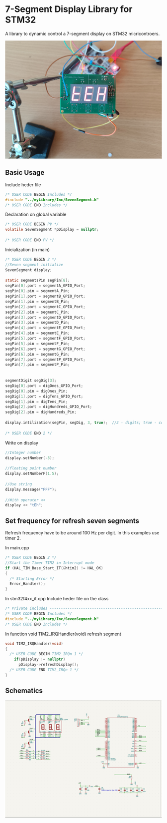 # 7-Segment Display Library for STM32

A library to dynamic control a 7-segment display on STM32 micricontroers.

![image](example/sevensegment.jpg)

## Basic Usage


Include heder file
```c
/* USER CODE BEGIN Includes */
#include "../myLibrary/Inc/SevenSegment.h"
/* USER CODE END Includes */
```

Declaration on global variable
```c
/* USER CODE BEGIN PV */
volatile SevenSegment *pDisplay = nullptr;

/* USER CODE END PV */
```


Inicialization (in main)
```c
/* USER CODE BEGIN 2 */
//Seven segment initialize
SevenSegment display;

static segmentsPin segPin[8];
segPin[0].port = segmentA_GPIO_Port;
segPin[0].pin = segmentA_Pin;
segPin[1].port = segmentB_GPIO_Port;
segPin[1].pin = segmentB_Pin;
segPin[2].port = segmentC_GPIO_Port;
segPin[2].pin = segmentC_Pin;
segPin[3].port = segmentD_GPIO_Port;
segPin[3].pin = segmentD_Pin;
segPin[4].port = segmentE_GPIO_Port;
segPin[4].pin = segmentE_Pin;
segPin[5].port = segmentF_GPIO_Port;
segPin[5].pin = segmentF_Pin;
segPin[6].port = segmentG_GPIO_Port;
segPin[6].pin = segmentG_Pin;
segPin[7].port = segmentP_GPIO_Port;
segPin[7].pin = segmentP_Pin;


segmentDigit segDig[3];
segDig[0].port = digOnes_GPIO_Port;
segDig[0].pin = digOnes_Pin;
segDig[1].port = digTens_GPIO_Port;
segDig[1].pin = digTens_Pin;
segDig[2].port = digHundreds_GPIO_Port;
segDig[2].pin = digHundreds_Pin;

display.intilization(segPin, segDig, 3, true);  //3 - digits; true - common cathode

/* USER CODE END 2 */
```

Write on display
```c
//Integer number
display.setNumber(-3);

//floating point number
display.setNumberF(1.5);

//Use string
display.message("FFF");

//With operator <<
display << "tEh";
```

## Set frequency for refresh seven segments
Refresh frequency have to be around 100 Hz per digit. In this examples use timer 2.

In main.cpp
```c
/* USER CODE BEGIN 2 */
//Start the Timer TIM2 in Interrupt mode
if (HAL_TIM_Base_Start_IT(&htim2) != HAL_OK)
{
  /* Starting Error */
  Error_Handler();
}
```

In stm32f4xx_it.cpp 
Include heder file on the class
```c
/* Private includes ----------------------------------------------------------*/
/* USER CODE BEGIN Includes */
#include "../myLibrary/Inc/SevenSegment.h"
/* USER CODE END Includes */
```
In function void TIM2_IRQHandler(void) refresh segment
```c
void TIM2_IRQHandler(void)
{
  /* USER CODE BEGIN TIM2_IRQn 1 */
    if(pDisplay != nullptr)
  	  pDisplay->refreshDisplay();
  /* USER CODE END TIM2_IRQn 1 */
}
```

## Schematics

![image](example/shematics.png)
